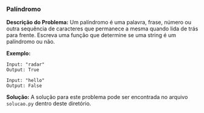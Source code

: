 ### Palíndromo

**Descrição do Problema:**
Um palíndromo é uma palavra, frase, número ou outra sequência de caracteres que permanece a mesma quando lida de trás para frente. Escreva uma função que determine se uma string é um palíndromo ou não.

**Exemplo:**
```
Input: "radar"
Output: True

Input: "hello"
Output: False
```

**Solução:**
A solução para este problema pode ser encontrada no arquivo `solucao.py` dentro deste diretório.
